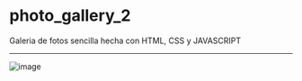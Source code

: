 # photo_gallery_2
Galeria de fotos sencilla hecha con HTML, CSS y JAVASCRIPT


---
![image](https://user-images.githubusercontent.com/100723898/217868913-16fc33c7-e357-4d7d-84bf-e2d256853c7c.png)
